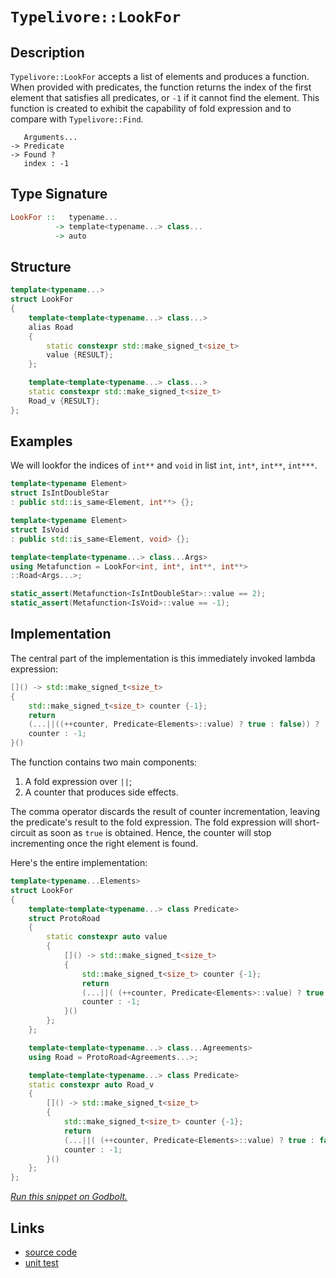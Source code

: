 <!-- Copyright 2024 Feng Mofan
SPDX-License-Identifier: Apache-2.0 -->

# `Typelivore::LookFor`

## Description

`Typelivore::LookFor` accepts a list of elements and produces a function.
When provided with predicates, the function returns the index of the first element that satisfies all predicates, or `-1` if it cannot find the element.
This function is created to exhibit the capability of fold expression and to compare with `Typelivore::Find`.

<pre><code>   Arguments...
-> Predicate
-> Found ?
   index : -1</code></pre>

## Type Signature

```Haskell
LookFor ::   typename...
          -> template<typename...> class...
          -> auto
```

## Structure

```C++
template<typename...>
struct LookFor
{
    template<template<typename...> class...>
    alias Road
    {
        static constexpr std::make_signed_t<size_t>
        value {RESULT};
    };

    template<template<typename...> class...>
    static constexpr std::make_signed_t<size_t>
    Road_v {RESULT};
};
```

## Examples

We will lookfor the indices of `int**` and `void` in list `int`, `int*`, `int**`, `int***`.

```C++
template<typename Element>
struct IsIntDoubleStar
: public std::is_same<Element, int**> {};

template<typename Element>
struct IsVoid
: public std::is_same<Element, void> {};

template<template<typename...> class...Args>
using Metafunction = LookFor<int, int*, int**, int**>
::Road<Args...>;

static_assert(Metafunction<IsIntDoubleStar>::value == 2);
static_assert(Metafunction<IsVoid>::value == -1);
```

## Implementation

The central part of the implementation is this immediately invoked lambda expression:

```C++
[]() -> std::make_signed_t<size_t>
{
    std::make_signed_t<size_t> counter {-1};
    return
    (...||((++counter, Predicate<Elements>::value) ? true : false)) ? 
    counter : -1;
}()
```

The function contains two main components:

1. A fold expression over `||`;
2. A counter that produces side effects.

The comma operator discards the result of counter incrementation, leaving the predicate's result to the fold expression.
The fold expression will short-circuit as soon as `true` is obtained.
Hence, the counter will stop incrementing once the right element is found.

Here's the entire implementation:

```C++
template<typename...Elements>
struct LookFor
{
    template<template<typename...> class Predicate>
    struct ProtoRoad
    {
        static constexpr auto value
        {
            []() -> std::make_signed_t<size_t>
            {
                std::make_signed_t<size_t> counter {-1};
                return
                (...||( (++counter, Predicate<Elements>::value) ? true : false)) ? 
                counter : -1;
            }()
        };
    };

    template<template<typename...> class...Agreements>
    using Road = ProtoRoad<Agreements...>;

    template<template<typename...> class Predicate>
    static constexpr auto Road_v
    {
        []() -> std::make_signed_t<size_t>
        {
            std::make_signed_t<size_t> counter {-1};
            return
            (...||( (++counter, Predicate<Elements>::value) ? true : false)) ? 
            counter : -1;
        }()
    };
};
```

[*Run this snippet on Godbolt.*](https://godbolt.org/#z:OYLghAFBqd5QCxAYwPYBMCmBRdBLAF1QCcAaPECAMzwBtMA7AQwFtMQByARg9KtQYEAysib0QXACx8BBAKoBnTAAUAHpwAMvAFYTStJg1DIApACYAQuYukl9ZATwDKjdAGFUtAK4sGIAMwA7KSuADJ4DJgAcj4ARpjEIJIAbKQADqgKhE4MHt6%2BAcEZWY4C4ZExLPGJKbaY9qUMQgRMxAR5Pn5BdQ05za0E5dFxCUmpCi1tHQXdEwNDldVjAJS2qF7EyOwc5v4RyN5YANQm/m5ejrSEAJ6n2CYaAIK7%2B4eYJ2fIE%2BhYVHcPzyeBEwLDSBmBpzcBGuaUYrEwADokdh6GxBAp/k8JsQvA4jqFUKgANYAMRIAJMgSsTyOtKOwNB4MwkIZYKYELO0NhzDYSIRdyOByYCgUR2UxEw%2BFEHPuNLp2NxBDFxFQRAASqgmOgAXSTlSdbr5S1HMhBQIJphVGliEcmBdUEcAG5iLzMuWGvXUx4ej0mACsVj9ABEIMsjgBaAXfEAgFhMImYAD6WWAkXQiYIkKyAC8k5n/LLvT7dZSvcXi9HY/Gkym0xms3hc/WC2avIIEp7w1xKUHTmXyx6JQQNgwDQPdRA%2BZS3NOIEcINZrGg28CyMrJXhpcyziiQYwCBiCzHnd5MGHTiT6Tj3iAjlQxEpluf/Jex%2BPacv2zbb12%2B2/iz2ob/nSPZ/u6eq9v4XpvqyTIsiCbIclCMJwrySICkKIp8o8wASnu6KYkWtJeFkRhHBqWofEGyqqqgFHamcOF4WiB5TgWYGAkR9IIXBnI8ey27Idy8JsdggoGCK65SgJhG6nMJpmgwFpWjadpEORmrpo6b6lsBtL%2BoGIZhpGLaVnGCbJngqaSs2bg5nmsk%2Brp4EVgQ6AxuZNZWXW%2BZ2Y2Dktp%2Bq6dt2gSQf2A5DiOemGpO6GBDOCVzgulhLusX6kFJm4yTuqL7oe2DHi6Z4fJeBDXkct73rQj7Pq%2BLk%2BkFHY/t2UExYByw6WFHGgW1TwAgA9AAVCNo1jQNg2jQAKtgQhTaNE1PMNY0rYtnEvAwBxeMckIXHQNyEQCsE5UJqHvLuLGEQqeIAJIKDdghBussT0P0xAAreaReC9m5HJWeAKMm8KQhd%2B6ZREBAjQKundX1nHHUhXJnUcoOCFd5WKkcd0AGqoHg2pPJ931XKa/2AwowO5fhBCZY6eMMWJMPhRSQL8YjbOCUjPKIuhgUSQo2HEMABUAiRETAEcACymAtFQbYODkVH4oSpLkmcEPg4IQ2a5D2tHBDUPsYTID0ZCjxCwLvP3HDALyZuibCkobQQNLsvy40kJ3Q9BBPcTmBvXcRWnlRpzUWYnVw3byAOyKCQEC7MtMHLm0e2cOP04HIAnq6If%2BNRXYRxYHCrLQnB%2BrwfjcLwqCcDOqWWH96ybO8uw8KQBCaMXqxEiAfqBAi/gABzJIE/gjxoQ%2BjwAnP4%2BicJIvAsBIGgaKQldaKQNccLwCggKvHccFoqxwLAMCICA6wEF9NMUBAaCgnQCRRPCnCqMP4bJJIRzAMgppSAiZheAbiIMQfGeh%2BCCBEGIdgUgZCCEUCodQh8dB6AAO7ECYGkTgPAS5lwrp3TenAADyFxr5HFQFQI4b9kgfy/j/P%2BkgAHzg8A/egNpW7LF4AfI%2BpAIBIHvmkR%2BZBb4CKESAYAUgzB8DoKuXeEBYgENiBEVo1xsG8CUcwYg1wiGxG0JgBwajSD3xYkQhgtBVHINIFgWIXhgBuDEDVQxWA4xGHEJY/AEoFaOkwLvSxlp9EXG2G3CG9QCFXFiBgrRHgsAEPKngJeVdSDeOILETImAgwgkMMAK4RhO6rCoAYYW2M8CYFQUQ7khiIHCFEOIWBVSEFqAIboLg%2BgskoEXJYfQeBYi70gKsVAaRGi%2BPDN8UOph64WDMBvVAyTQFYF6aGHo%2BjGguAYO4TwnQ9BhAiMMKoowWnFGyAIaYfgDmZCOQwBYIxEgtLsMsvokx2gbIKLc%2Bo9yBBvUGDsxY%2BzbCPJOXoOYbQrl7JuasBQTctgSFwRwcua8CFbyoe/T%2B39f5HH/mYecuBCAkBOGYfwXBOHtzyasBAmAtSjEWT3SQ/gEQz0CJIDQkgzApBXn6ZIU854cAXqQJeBKETJC4MkQeU9B5Cr9JILgfoZ6pHXtXTgO897EuQcfM%2BfCL6kIuOQSgoi2HPzYJwVoLBHSBHDEwcSWT0VTwRFwBEG9gEkDAS0qpUDanSHqUoRpljdBSPQZgtRMK4VysIRwEhV8LjkMoUak1ZqLVkS4Na21GhmGoFYR2XY4cuF5N4fw1Ngi2HarvnmsR0bTVCiMAmrgq8aC0FkZQBRliNEqMMU2rROi9EGMScY/cpjzEEOsbY%2BxtBHGJOcVktxG8PH3O8b4%2B1qgAnAkMSE0uljwmROuNE7YG84kJLbsk1JSgMkuOyeLbNBSmBFJKWUipiSXU1Jge62QDSkEbx9a03J4yrCdPCQs/pgycjDNGXnT91gpnV1mfjHx8BwVvIVs4CArgAUtO2RUa5ehDmNCQ%2Bkc5jQQVLFeb0D5/znmnKWXBpojy8O/KBU8/IpGaNUbBWsDYULCVcqDQizgtpiDGtNea8tEsE02rtVi/AIC8UEqJdwrupAyUUsSIsldPK%2BXWqZYEaVgRR7MpSJK%2BFlit6Kv3tmk%2B59L7X0Lbqp%2BL8OBGpRSwBQjpTSOiE0yCYQCxOOvcs62QrqH1wPkJ6l9KDZ5%2BqwVXQN%2BD9PEM1UqCh3GWB2Yc05lzAkJgprTew/F/gpPGdzRlizxa2FZ2QGkNIiZnNT0TK5ggDseOf2kbWhIciG0b1bRYtubX23LMMd2wQvaLGTswDYuxDjfFtzHa4rdvAp1eKg34%2BdyBAlLvbCujea6VGbtiaA3dvB91pKPeO09Kq%2BCFIUMU0p5TGCVJ8/eiQj74GBaaQEd9xgOk2B/dBze/7zScAGtGEDlgwObwg/Mz7dzyOrPWXRrZazGPoZwzkLDGGchw4I%2B8ijAwsPg8aJ81HfzMckcBZR75aG2MQpYzAiLenplcds1/ezjmnQpeBGliA2LxMcKzSq0l5KsAKZhcpkAZhrX%2BH8H6P0TKq0TyCMK6n8rt62CVdJp8pBqVmAFVwfwZhkha6noK7XGhggrv8JFmnCvlcwsAXLkNXOj6rGSVkZwkggA)

## Links

- [source code](../../../../conceptrodon/typelivore/look_for.hpp)
- [unit test](../../../../tests/unit/typelivore/look_for.test.hpp)
